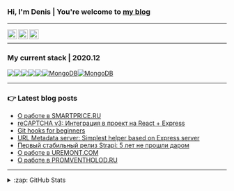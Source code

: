 ### Hi, I'm Denis | You're welcome to [my blog][website]

---

[<img align="left" alt="Pravosleva | Facebook" width="22px" src="https://cdn.jsdelivr.net/npm/simple-icons@v3/icons/facebook.svg" />][facebook]
[<img align="left" alt="Dan Pol | LinkedIn" width="22px" src="https://cdn.jsdelivr.net/npm/simple-icons@v3/icons/linkedin.svg" />][linkedin]
[<img align="left" alt="Dan Pol | Twitter" width="22px" src="https://cdn.jsdelivr.net/npm/simple-icons@v3/icons/twitter.svg" />][twitter]
<br />

---

### My current stack | 2020.12

<a href="https://www.github.com/pravosleva" style="display: flex; flex-wrap: wrap;">
  <img src="https://img.shields.io/badge/node.js%20-%2343853D.svg?&style=for-the-badge&logo=node.js&logoColor=white"/>
  <img src="https://img.shields.io/badge/react%20-%2320232a.svg?&style=for-the-badge&logo=react&logoColor=%2361DAFB"/>
  <img src="https://img.shields.io/badge/next.js%20-%23FFFFFF.svg?&style=for-the-badge&logo=next.js&logoColor=000"/>
  <!-- <img src="https://img.shields.io/badge/redux%20-%23593d88.svg?&style=for-the-badge&logo=redux&logoColor=white"/> -->
  <img src="https://img.shields.io/badge/material%20ui%20-%230081CB.svg?&style=for-the-badge&logo=material-ui&logoColor=white"/>
  <img src="https://img.shields.io/badge/styled_components-%23DB7093.svg?&style=for-the-badge&logo=styled-components&logoColor=white"/>
  <img alt="MongoDB" src="https://img.shields.io/badge/electron%20-%231A1B23.svg?style=for-the-badge&logo=electron&logoColor=%239FEAF9" />
  <img alt="MongoDB" src="https://img.shields.io/badge/-MongoDB-13aa52?style=for-the-badge&logo=mongodb&logoColor=white" />
</a>

---

### 👉 Latest blog posts

<!-- BLOG-POST-LIST:START -->
- [О работе в SMARTPRICE.RU](http://pravosleva.ru/article/smartprice.ru)
- [reCAPTCHA v3: Интеграция в проект на React + Express](http://pravosleva.ru/article/recaptcha-v3)
- [Git hooks for beginners](http://pravosleva.ru/article/git-hooks)
- [URL Metadata server: Simplest helper based on Express server](http://pravosleva.ru/article/url-metadata-server)
- [Первый стабильный релиз Strapi: 5 лет не прошли даром](http://pravosleva.ru/article/pervyj-stabilnyj-reliz-strapi)
- [О работе в UREMONT.COM](http://pravosleva.ru/article/uremont.com)
- [О работе в PROMVENTHOLOD.RU](http://pravosleva.ru/article/cargo-2016)
<!-- BLOG-POST-LIST:END -->

---

<details>
  <summary>:zap: GitHub Stats</summary>
  
  <img align="left" alt="Dan's Github Stats" src="https://github-readme-stats.vercel.app/api?username=pravosleva&theme=default&show_icons=true&hide_border=true" />
</details>

[website]: http://pravosleva.ru
[facebook]: https://facebook.com/pravosleva
[linkedin]: https://www.linkedin.com/in/pravosleva
[twitter]: https://www.twitter.com/in/pravosleva86
